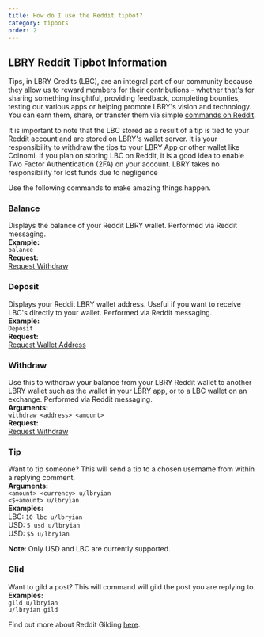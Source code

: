 ```yaml
---
title: How do I use the Reddit tipbot?
category: tipbots
order: 2
---
```


## LBRY Reddit Tipbot Information

Tips, in LBRY Credits (LBC), are an integral part of our community because they allow us to reward members for their contributions - whether that's for sharing something insightful, providing feedback, completing bounties, testing our various apps or helping promote LBRY's vision and technology. You can earn them, share, or transfer them via simple [commands on Reddit](https://np.reddit.com/r/lbry/wiki/tipbot).  

It is important to note that the LBC stored as a result of a tip is tied to your Reddit account and are stored on LBRY's wallet server. It is your responsibility to withdraw the tips to your LBRY App or other wallet like Coinomi. If you plan on storing LBC on Reddit, it is a good idea to enable Two Factor Authentication (2FA) on your account. LBRY takes no responsibility for lost funds due to negligence 

Use the following commands to make amazing things happen.

### Balance
Displays the balance of your Reddit LBRY wallet. Performed via Reddit messaging.  
**Example:**  
`balance`  
**Request:**  
[Request Withdraw](https://reddit.com/message/compose?to=lbryian&subject=Balance&message=balance)

### Deposit
Displays your Reddit LBRY wallet address. Useful if you want to receive LBC's directly to your wallet. Performed via Reddit messaging.     
**Example:**    
`Deposit`  
**Request:**  
[Request Wallet Address](https://www.reddit.com/message/compose?to=lbryian&subject=Deposit&message=deposit)

### Withdraw
Use this to withdraw your balance from your LBRY Reddit wallet to another LBRY wallet such as the wallet in your LBRY app, or to a LBC wallet on an exchange. Performed via Reddit messaging.  
**Arguments:**  
`withdraw <address> <amount>`  
**Request:**  
[Request Withdraw](https://reddit.com/message/compose?to=lbryian&subject=Withdraw&message=withdraw%20%3Camount%3E%20%3Caddress)

### Tip
Want to tip someone? This will send a tip to a chosen username from within a replying comment.  
**Arguments:**  
`<amount> <currency> u/lbryian`  
`<$+amount> u/lbryian`  
**Examples:**  
LBC: `10 lbc u/lbryian`  
USD: `5 usd u/lbryian`  
USD: `$5 u/lbryian`  

**Note**: Only USD and LBC are currently supported.

### Glid
Want to gild a post? This will command will gild the post you are replying to.  
**Examples:**    
`gild u/lbryian`  
`u/lbryian gild`  

Find out more about Reddit Gilding [here](https://www.reddit.com/gilding/).
